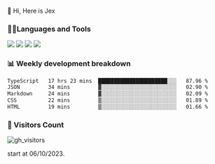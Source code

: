  👋 Hi, Here is Jex

 

### 🧑‍💻Languages and Tools

<code><a href="https://react.dev"><img src="https://api.iconify.design/logos:react.svg" /></a></code>
<code><a href="https://github.com/vuejs/core"><img src="https://api.iconify.design/logos:vue.svg" /></a></code> 
<code><a href="https://github.com/microsoft/TypeScript"><img src="https://api.iconify.design/logos:typescript-icon.svg" /></a></code>
<code><a href="https://threejs.org/"><img src="https://api.iconify.design/logos:threejs.svg" /></a></code>

### 📊 Weekly development breakdown

<!--START_SECTION:waka-->

```txt
TypeScript   17 hrs 23 mins  ██████████████████████░░░   87.96 %
JSON         34 mins         ▓░░░░░░░░░░░░░░░░░░░░░░░░   02.90 %
Markdown     24 mins         ▓░░░░░░░░░░░░░░░░░░░░░░░░   02.09 %
CSS          22 mins         ▒░░░░░░░░░░░░░░░░░░░░░░░░   01.89 %
HTML         19 mins         ▒░░░░░░░░░░░░░░░░░░░░░░░░   01.66 %
```

<!--END_SECTION:waka-->


### 👀 Visitors Count

![gh_visitors](https://profile-counter.glitch.me/jexlau/count.svg)

start at 06/10/2023.
